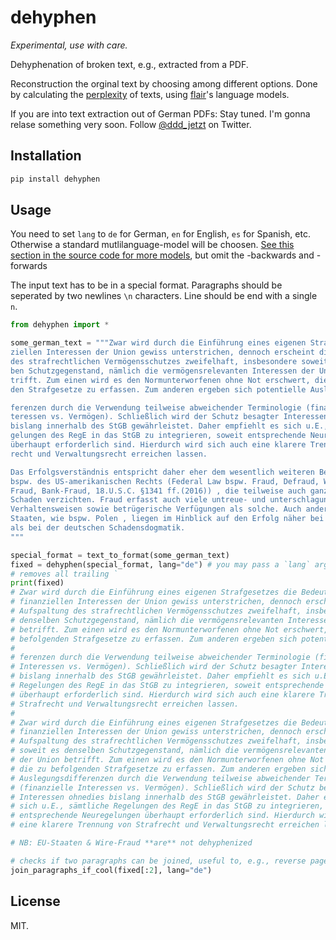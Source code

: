 # dehyphen

*Experimental, use with care.*

Dehyphenation of broken text, e.g., extracted from a PDF.

Reconstruction the orginal text by choosing among different options. Done by calculating the [perplexity](https://en.wikipedia.org/wiki/Perplexity#Perplexity_per_word) of texts, using [flair](https://github.com/flairNLP/flair)'s language models.


If you are into text extraction out of German PDFs: Stay tuned. I'm gonna relase something very soon. Follow [@ddd_jetzt](https://twitter.com/ddd_jetzt) on Twitter.

## Installation

```bash
pip install dehyphen
```

## Usage

You need to set `lang` to `de` for German, `en` for English, `es` for Spanish, etc. Otherwise a standard mutlilanguage-model will be choosen. [See this section in the source code for more models](https://github.com/flairNLP/flair/blob/8c09e62d9a5a3c227b9ca0fb9f214de9620d4ca0/flair/embeddings/token.py#L431), but omit the -backwards and -forwards

The input text has to be in a special format. Paragraphs should be seperated by two newlines `\n` characters. Line should be end with a single `n`.

```python
from dehyphen import *

some_german_text = """Zwar wird durch die Einführung eines eigenen Strafgesetzes die Bedeutung der finan-
ziellen Interessen der Union gewiss unterstrichen, dennoch erscheint die Aufspaltung
des strafrechtlichen Vermögensschutzes zweifelhaft, insbesondere soweit es densel-
ben Schutzgegenstand, nämlich die vermögensrelevanten Interessen der Union be-
trifft. Zum einen wird es den Normunterworfenen ohne Not erschwert, die zu befolgen-
den Strafgesetze zu erfassen. Zum anderen ergeben sich potentielle Auslegungsdif-

ferenzen durch die Verwendung teilweise abweichender Terminologie (finanzielle In-
teressen vs. Vermögen). Schließlich wird der Schutz besagter Interessen ohnedies
bislang innerhalb des StGB gewährleistet. Daher empfiehlt es sich u.E., sämtliche Re-
gelungen des RegE in das StGB zu integrieren, soweit entsprechende Neuregelungen
überhaupt erforderlich sind. Hierdurch wird sich auch eine klarere Trennung von Straf-
recht und Verwaltungsrecht erreichen lassen.

Das Erfolgsverständnis entspricht daher eher dem wesentlich weiteren Betrugsbegriff
bspw. des US-amerikanischen Rechts (Federal Law bspw. Fraud, Defraud, Wire-
Fraud, Bank-Fraud, 18.U.S.C. §1341 ff.(2016)) , die teilweise auch ganz auf einen
Schaden verzichten. Fraud erfasst auch viele untreue- und unterschlagungsähnliche
Verhaltensweisen sowie betrügerische Verfügungen als solche. Auch andere EU-
Staaten, wie bspw. Polen , liegen im Hinblick auf den Erfolg näher bei der Richtlinie
als bei der deutschen Schadensdogmatik.
"""

special_format = text_to_format(some_german_text)
fixed = dehyphen(special_format, lang="de") # you may pass a `lang` argument
# removes all trailing `
print(fixed)
# Zwar wird durch die Einführung eines eigenen Strafgesetzes die Bedeutung der
# finanziellen Interessen der Union gewiss unterstrichen, dennoch erscheint die
# Aufspaltung des strafrechtlichen Vermögensschutzes zweifelhaft, insbesondere soweit es
# denselben Schutzgegenstand, nämlich die vermögensrelevanten Interessen der Union
# betrifft. Zum einen wird es den Normunterworfenen ohne Not erschwert, die zu
# befolgenden Strafgesetze zu erfassen. Zum anderen ergeben sich potentielle Auslegungsdif-
#
# ferenzen durch die Verwendung teilweise abweichender Terminologie (finanzielle
# Interessen vs. Vermögen). Schließlich wird der Schutz besagter Interessen ohnedies
# bislang innerhalb des StGB gewährleistet. Daher empfiehlt es sich u.E., sämtliche
# Regelungen des RegE in das StGB zu integrieren, soweit entsprechende Neuregelungen
# überhaupt erforderlich sind. Hierdurch wird sich auch eine klarere Trennung von
# Strafrecht und Verwaltungsrecht erreichen lassen.
#
# Zwar wird durch die Einführung eines eigenen Strafgesetzes die Bedeutung der
# finanziellen Interessen der Union gewiss unterstrichen, dennoch erscheint die
# Aufspaltung des strafrechtlichen Vermögensschutzes zweifelhaft, insbesondere
# soweit es denselben Schutzgegenstand, nämlich die vermögensrelevanten Interessen
# der Union betrifft. Zum einen wird es den Normunterworfenen ohne Not erschwert,
# die zu befolgenden Strafgesetze zu erfassen. Zum anderen ergeben sich potentielle
# Auslegungsdifferenzen durch die Verwendung teilweise abweichender Terminologie
# (finanzielle Interessen vs. Vermögen). Schließlich wird der Schutz besagter
# Interessen ohnedies bislang innerhalb des StGB gewährleistet. Daher empfiehlt es
# sich u.E., sämtliche Regelungen des RegE in das StGB zu integrieren, soweit
# entsprechende Neuregelungen überhaupt erforderlich sind. Hierdurch wird sich auch
# eine klarere Trennung von Strafrecht und Verwaltungsrecht erreichen lassen.

# NB: EU-Staaten & Wire-Fraud **are** not dehyphenized

# checks if two paragraphs can be joined, useful to, e.g., reverse page breaks.
join_paragraphs_if_cool(fixed[:2], lang="de")
```

## License

MIT.